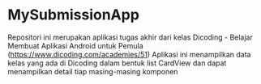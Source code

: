 # MySubmissionApp
Repositori ini merupakan aplikasi tugas akhir dari kelas Dicoding - Belajar Membuat Aplikasi Android untuk Pemula (https://www.dicoding.com/academies/51)
Aplikasi ini menampilkan data kelas yang ada di Dicoding dalam bentuk list CardView dan dapat menampilkan detail tiap masing-masing komponen
